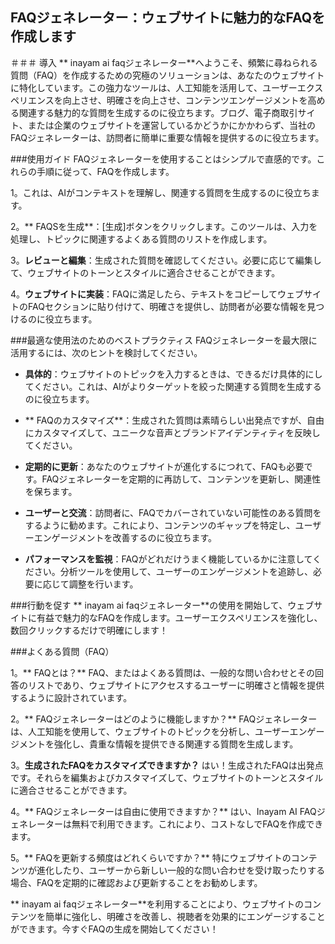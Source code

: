 ## FAQジェネレーター：ウェブサイトに魅力的なFAQを作成します

＃＃＃ 導入
** inayam ai faqジェネレーター**へようこそ、頻繁に尋ねられる質問（FAQ）を作成するための究極のソリューションは、あなたのウェブサイトに特化しています。この強力なツールは、人工知能を活用して、ユーザーエクスペリエンスを向上させ、明確さを向上させ、コンテンツエンゲージメントを高める関連する魅力的な質問を生成するのに役立ちます。ブログ、電子商取引サイト、または企業のウェブサイトを運営しているかどうかにかかわらず、当社のFAQジェネレーターは、訪問者に簡単に重要な情報を提供するのに役立ちます。

###使用ガイド
FAQジェネレーターを使用することはシンプルで直感的です。これらの手順に従って、FAQを作成します。

1。これは、AIがコンテキストを理解し、関連する質問を生成するのに役立ちます。

2。** FAQSを生成**：[生成]ボタンをクリックします。このツールは、入力を処理し、トピックに関連するよくある質問のリストを作成します。

3。**レビューと編集**：生成された質問を確認してください。必要に応じて編集して、ウェブサイトのトーンとスタイルに適合させることができます。

4。**ウェブサイトに実装**：FAQに満足したら、テキストをコピーしてウェブサイトのFAQセクションに貼り付けて、明確さを提供し、訪問者が必要な情報を見つけるのに役立ちます。

###最適な使用法のためのベストプラクティス
FAQジェネレーターを最大限に活用するには、次のヒントを検討してください。

-  **具体的**：ウェブサイトのトピックを入力するときは、できるだけ具体的にしてください。これは、AIがよりターゲットを絞った関連する質問を生成するのに役立ちます。

-  ** FAQのカスタマイズ**：生成された質問は素晴らしい出発点ですが、自由にカスタマイズして、ユニークな音声とブランドアイデンティティを反映してください。

-  **定期的に更新**：あなたのウェブサイトが進化するにつれて、FAQも必要です。FAQジェネレーターを定期的に再訪して、コンテンツを更新し、関連性を保ちます。

-  **ユーザーと交流**：訪問者に、FAQでカバーされていない可能性のある質問をするように勧めます。これにより、コンテンツのギャップを特定し、ユーザーエンゲージメントを改善するのに役立ちます。

-  **パフォーマンスを監視**：FAQがどれだけうまく機能しているかに注意してください。分析ツールを使用して、ユーザーのエンゲージメントを追跡し、必要に応じて調整を行います。

###行動を促す
** inayam ai faqジェネレーター**の使用を開始して、ウェブサイトに有益で魅力的なFAQを作成します。ユーザーエクスペリエンスを強化し、数回クリックするだけで明確にします！

###よくある質問（FAQ）

1。** FAQとは？**
FAQ、またはよくある質問は、一般的な問い合わせとその回答のリストであり、ウェブサイトにアクセスするユーザーに明確さと情報を提供するように設計されています。

2。** FAQジェネレーターはどのように機能しますか？**
FAQジェネレーターは、人工知能を使用して、ウェブサイトのトピックを分析し、ユーザーエンゲージメントを強化し、貴重な情報を提供できる関連する質問を生成します。

3。**生成されたFAQをカスタマイズできますか？**
はい！生成されたFAQは出発点です。それらを編集およびカスタマイズして、ウェブサイトのトーンとスタイルに適合させることができます。

4。** FAQジェネレーターは自由に使用できますか？**
はい、Inayam AI FAQジェネレーターは無料で利用できます。これにより、コストなしでFAQを作成できます。

5。** FAQを更新する頻度はどれくらいですか？**
特にウェブサイトのコンテンツが進化したり、ユーザーから新しい一般的な問い合わせを受け取ったりする場合、FAQを定期的に確認および更新することをお勧めします。

** inayam ai faqジェネレーター**を利用することにより、ウェブサイトのコンテンツを簡単に強化し、明確さを改善し、視聴者を効果的にエンゲージすることができます。今すぐFAQの生成を開始してください！